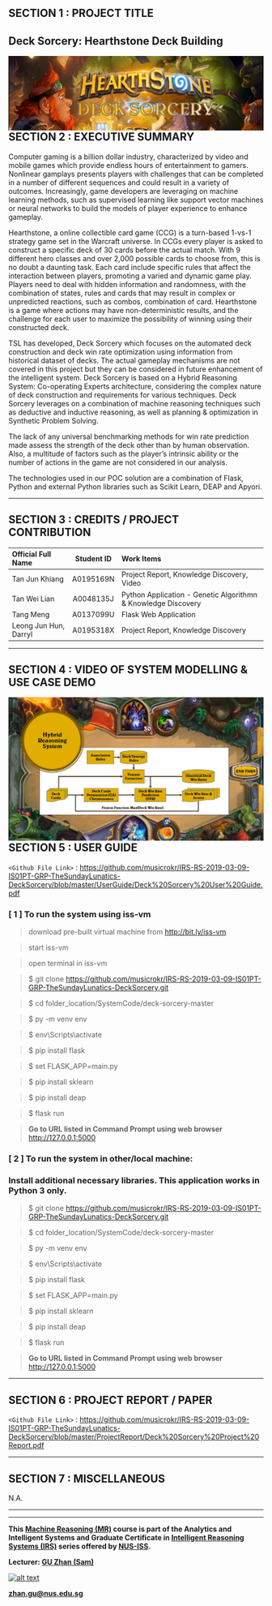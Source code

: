 
## SECTION 1 : PROJECT TITLE
## Deck Sorcery: Hearthstone Deck Building

<img src="Miscellaneous/Deck Sorcery.png"
     style="float: left; margin-right: 0px;" />

---
## SECTION 2 : EXECUTIVE SUMMARY

Computer gaming is a billion dollar industry, characterized by video and mobile games which provide endless hours of entertainment to gamers. Nonlinear gamplays presents players with challenges that can be completed in a number of different sequences and could result in a variety of outcomes. Increasingly, game developers are leveraging on  machine learning methods, such as supervised learning like support vector machines or neural networks to build the models of player experience to enhance gameplay. 

Hearthstone, a online collectible card game (CCG) is a turn-based 1-vs-1 strategy game  set in the Warcraft universe. In CCGs every  player is asked to construct a specific deck of 30 cards before the actual match. With 9 different hero classes and over 2,000 possible cards to choose from, this is no doubt a daunting task. Each card include specific rules that affect the interaction between players, promoting a varied and dynamic game play. Players need to deal with hidden information and randomness, with the combination of states, rules and cards that may result in complex or unpredicted reactions, such as combos, combination of card. Hearthstone is a game where actions may have non-deterministic results, and the challenge for each user to maximize the possibility of winning using their constructed deck.

TSL has developed, Deck Sorcery which focuses on the automated deck construction and deck win rate optimization using information from historical dataset of decks.  The actual gameplay mechanisms are not covered in this project but they can be considered in future enhancement of the intelligent system. Deck Sorcery is based on a Hybrid Reasoning System: Co-operating Experts architecture, considering the complex nature of deck construction and requirements for various techniques. Deck Sorcery leverages on a combination of machine reasoning techniques such as deductive and inductive reasoning, as well as planning & optimization in Synthetic Problem Solving.

The lack of any universal benchmarking methods for win rate prediction made assess the strength of the deck other than by human observation. Also, a multitude of factors such as the player’s intrinsic ability or the number of actions in the game are not considered in our analysis. 

The technologies used in our POC solution are a combination of Flask, Python and external Python libraries such as Scikit Learn, DEAP and Apyori.

---
## SECTION 3 : CREDITS / PROJECT CONTRIBUTION

| Official Full Name  | Student ID  | Work Items | 
| :------------ |:---------------:| :-----| 
| Tan Jun Khiang | A0195169N | Project Report, Knowledge Discovery, Video| 
| Tan Wei Lian | A0048135J | Python Application - Genetic Algorithmn & Knowledge Discovery|
| Tang Meng | A0137099U | Flask Web Application |
| Leong Jun Hun, Darryl | A0195318X | Project Report, Knowledge Discovery| 

---
## SECTION 4 : VIDEO OF SYSTEM MODELLING & USE CASE DEMO

<a href="https://youtu.be/Vxq8k3xzHlw"><img src="Miscellaneous/YTDeck Sorcery.png"
     style="float: left; margin-right: 0px;" /></a>

---
## SECTION 5 : USER GUIDE

`<Github File Link>` : <https://github.com/musicrokr/IRS-RS-2019-03-09-IS01PT-GRP-TheSundayLunatics-DeckSorcery/blob/master/UserGuide/Deck%20Sorcery%20User%20Guide.pdf>

### [ 1 ] To run the system using iss-vm

> download pre-built virtual machine from http://bit.ly/iss-vm

> start iss-vm

> open terminal in iss-vm

> $ git clone https://github.com/musicrokr/IRS-RS-2019-03-09-IS01PT-GRP-TheSundayLunatics-DeckSorcery.git

> $ cd folder_location/SystemCode/deck-sorcery-master

> $ py -m venv env

> $ env\Scripts\activate

> $ pip install flask

> $ set FLASK_APP=main.py

> $ pip install sklearn

> $ pip install deap

> $ flask run

> **Go to URL listed in Command Prompt using web browser** http://127.0.0.1:5000

### [ 2 ] To run the system in other/local machine:
### Install additional necessary libraries. This application works in Python 3 only.

> $ git clone https://github.com/musicrokr/IRS-RS-2019-03-09-IS01PT-GRP-TheSundayLunatics-DeckSorcery.git

> $ cd folder_location/SystemCode/deck-sorcery-master

> $ py -m venv env

> $ env\Scripts\activate

> $ pip install flask

> $ set FLASK_APP=main.py

> $ pip install sklearn

> $ pip install deap

> $ flask run

> **Go to URL listed in Command Prompt using web browser** http://127.0.0.1:5000


---
## SECTION 6 : PROJECT REPORT / PAPER

`<Github File Link>` : <https://github.com/musicrokr/IRS-RS-2019-03-09-IS01PT-GRP-TheSundayLunatics-DeckSorcery/blob/master/ProjectReport/Deck%20Sorcery%20Project%20Report.pdf>

---
## SECTION 7 : MISCELLANEOUS

N.A.


---

---

**This [Machine Reasoning (MR)](https://www.iss.nus.edu.sg/executive-education/course/detail/machine-reasoning "Machine Reasoning") course is part of the Analytics and Intelligent Systems and Graduate Certificate in [Intelligent Reasoning Systems (IRS)](https://www.iss.nus.edu.sg/stackable-certificate-programmes/intelligent-systems "Intelligent Reasoning Systems") series offered by [NUS-ISS](https://www.iss.nus.edu.sg "Institute of Systems Science, National University of Singapore").**

**Lecturer: [GU Zhan (Sam)](https://www.iss.nus.edu.sg/about-us/staff/detail/201/GU%20Zhan "GU Zhan (Sam)")**

[![alt text](https://www.iss.nus.edu.sg/images/default-source/About-Us/7.6.1-teaching-staff/sam-website.tmb-.png "Let's check Sam' profile page")](https://www.iss.nus.edu.sg/about-us/staff/detail/201/GU%20Zhan)

**zhan.gu@nus.edu.sg**
